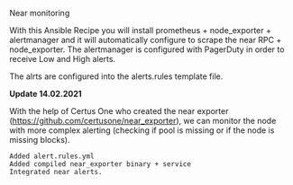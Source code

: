 Near monitoring

With this Ansible Recipe you will install prometheus + node_exporter + alertmanager and it will automatically configure to scrape the near RPC + node_exporter.
The alertmanager is configured with PagerDuty in order to receive Low and High alerts. 

The alrts are configured into the alerts.rules template file. 


**Update 14.02.2021**

With the help of Certus One who created the near exporter (https://github.com/certusone/near_exporter), we can monitor the node with more complex alerting (checking if pool is missing or if the node is missing blocks).
```
Added alert.rules.yml
Added compiled near_exporter binary + service
Integrated near alerts. 
```
